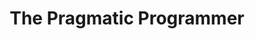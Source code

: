 ---
layout: books
title: The Pragmatic Programmer
categories: ['software']
author: ['']
excerpt: .
external_url: 
---